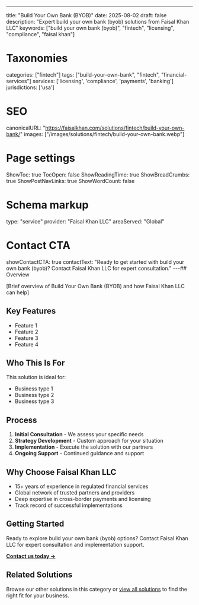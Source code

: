 ---
title: "Build Your Own Bank (BYOB)"
date: 2025-08-02
draft: false
description: "Expert build your own bank (byob) solutions from Faisal Khan LLC"
keywords: ["build your own bank (byob)", "fintech", "licensing", "compliance", "faisal khan"]

# Taxonomies
categories: ["fintech"]
tags: ["build-your-own-bank", "fintech", "financial-services"]
services: ['licensing', 'compliance', 'payments', 'banking']
jurisdictions: ['usa']

# SEO
canonicalURL: "https://faisalkhan.com/solutions/fintech/build-your-own-bank/"
images: ["/images/solutions/fintech/build-your-own-bank.webp"]

# Page settings
ShowToc: true
TocOpen: false
ShowReadingTime: true
ShowBreadCrumbs: true
ShowPostNavLinks: true
ShowWordCount: false

# Schema markup
type: "service"
provider: "Faisal Khan LLC"
areaServed: "Global"

# Contact CTA
showContactCTA: true
contactText: "Ready to get started with build your own bank (byob)? Contact Faisal Khan LLC for expert consultation."
---## Overview

[Brief overview of Build Your Own Bank (BYOB) and how Faisal Khan LLC can help]

## Key Features

- Feature 1
- Feature 2  
- Feature 3
- Feature 4

## Who This Is For

This solution is ideal for:

- Business type 1
- Business type 2
- Business type 3

## Process

1. **Initial Consultation** - We assess your specific needs
2. **Strategy Development** - Custom approach for your situation  
3. **Implementation** - Execute the solution with our partners
4. **Ongoing Support** - Continued guidance and support

## Why Choose Faisal Khan LLC

- 15+ years of experience in regulated financial services
- Global network of trusted partners and providers
- Deep expertise in cross-border payments and licensing
- Track record of successful implementations

## Getting Started

Ready to explore build your own bank (byob) options? Contact Faisal Khan LLC for expert consultation and implementation support.

**[Contact us today →](mailto:contact@faisalkhan.com)**

## Related Solutions

Browse our other solutions in this category or [view all solutions](/solutions/) to find the right fit for your business.
